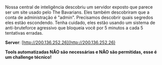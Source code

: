 
Nossa central de inteligência descobriu um servidor exposto que parece ser um site usado pelo The Bavarians. Eles também descobriram que a conta de administração é "admin". Precisamos descobrir quais segredos eles estão escondendo. Tenha cuidado, eles estão usando um sistema de anti-bruteforce agressivo que bloqueia você por 5 minutos a cada 5 tentativas erradas.

**Server**: [http://200.136.252.26](http://200.136.252.26)

**Tools automatizadas NÃO são necessárias e NÃO são permitidas, esse é um challenge técnico!**
